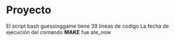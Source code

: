 # Proyecto

El script bash guessinggame tiene 39 lineas de codigo
La fecha de ejecución del comando **MAKE** fue ate_now
